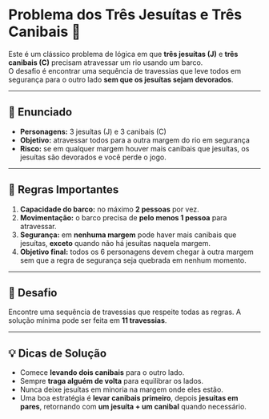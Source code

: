 # Problema dos Três Jesuítas e Três Canibais 🛶

Este é um clássico problema de lógica em que **três jesuítas (J)** e **três canibais (C)** precisam atravessar um rio usando um barco.  
O desafio é encontrar uma sequência de travessias que leve todos em segurança para o outro lado **sem que os jesuítas sejam devorados**.

---

## 📜 Enunciado

- **Personagens:** 3 jesuítas (J) e 3 canibais (C)  
- **Objetivo:** atravessar todos para a outra margem do rio em segurança  
- **Risco:** se em qualquer margem houver mais canibais que jesuítas, os jesuítas são devorados e você perde o jogo.

---

## 🛑 Regras Importantes

1. **Capacidade do barco:** no máximo **2 pessoas** por vez.  
2. **Movimentação:** o barco precisa de **pelo menos 1 pessoa** para atravessar.  
3. **Segurança:** em **nenhuma margem** pode haver mais canibais que jesuítas, **exceto** quando não há jesuítas naquela margem.  
4. **Objetivo final:** todos os 6 personagens devem chegar à outra margem sem que a regra de segurança seja quebrada em nenhum momento.

---

## 🎯 Desafio

Encontre uma sequência de travessias que respeite todas as regras.
A solução mínima pode ser feita em **11 travessias**.

---

## 💡 Dicas de Solução

- Comece **levando dois canibais** para o outro lado.  
- Sempre **traga alguém de volta** para equilibrar os lados.  
- Nunca deixe jesuítas em minoria na margem onde eles estão.  
- Uma boa estratégia é **levar canibais primeiro**, depois **jesuítas em pares**, retornando com **um jesuíta + um canibal** quando necessário.
